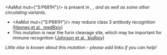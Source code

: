 <AaMut mut={"S:P681H"}/> is present in <Var name="20I/501Y.V1"/>, <Var name="20A/S:154K"/>, and <Var name="20A/S:478K"/> as well as some other circulating variants.

- <AaMut mut={"S:P681H"}/> may reduce class 3 antibody recognition ([Haynes et al., medRxiv](https://www.medrxiv.org/content/10.1101/2021.01.06.20248960v1))
- This mutation is near the furin cleavage site, which may be important for immune recognition ([Johnson et al., bioRxiv](https://www.ncbi.nlm.nih.gov/pmc/articles/PMC7457603/))


_Little else is known about this mutation - please add links if you can help!_